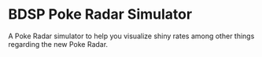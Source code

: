 # BDSP Poke Radar Simulator
A Poke Radar simulator to help you visualize shiny rates among other things regarding the new Poke Radar.
